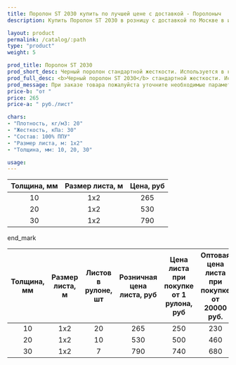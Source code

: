 ```yaml
---
title: Поролон ST 2030 купить по лучшей цене с доставкой - Поролоныч
description: Купить Поролон ST 2030 в розницу с доставкой по Москве в интернет-магазине Поролоныча.

layout: product
permalink: /catalog/:path
type: "product"
weight: 5

prod_title: Поролон ST 2030
prod_short_desc: Черный поролон стандартной жесткости. Используется в качестве упаковки для хрупких изделий, подарков а так же при перевозке.
prod_full_desc: <b>Черный поролон ST 2030</b> стандартной жесткости. Используется в качестве упаковки для хрупких изделий, подарков а так же при перевозке.
prod_message: При заказе товара пожалуйста уточните необходимые параметры (толщина и количество листов).
price-b: "от "
price: 265
price-a: " руб./лист"

chars:
- "Плотность, кг/м3: 20"
- "Жесткость, кПа: 30"
- "Состав: 100% ППУ"
- "Размер листа, м: 1х2"
- "Толщина, мм: 10, 20, 30"

usage:
---
```

| Толщина, мм | Размер листа, м |Цена, руб
|:-----------:|:---------------:|:-------:|
|10|1x2|265
|20|1x2|530
|30|1x2|790

end_mark

| Толщина, мм | Размер листа, м | Листов в рулоне, шт | Розничная цена листа, руб | Цена листа при покупке от 1 рулона, руб | Оптовая цена листа при покупке от 20000 руб. |
|:-----------:|:---------------:|:-------------------:|:---------------------------:|:-----------------------------------------:|:----------------------------------------------:|
|10|1x2|20|265|250|230|
|20|1x2|10|530|500|460
|30|1x2|7|790|740|680